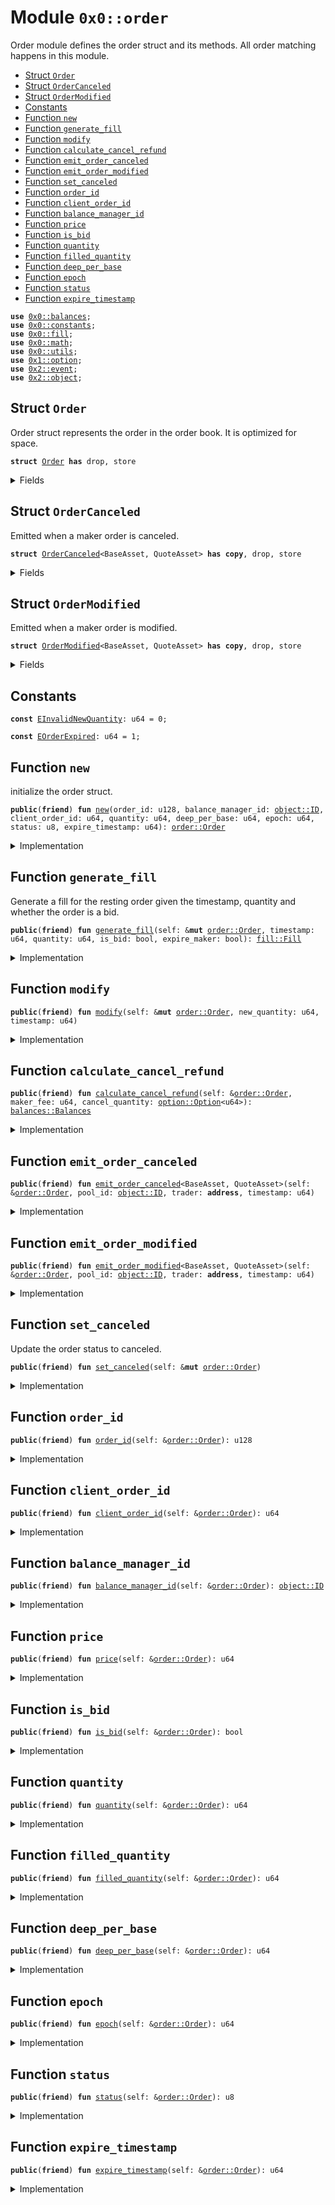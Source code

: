 
<a name="0x0_order"></a>

# Module `0x0::order`

Order module defines the order struct and its methods.
All order matching happens in this module.


-  [Struct `Order`](#0x0_order_Order)
-  [Struct `OrderCanceled`](#0x0_order_OrderCanceled)
-  [Struct `OrderModified`](#0x0_order_OrderModified)
-  [Constants](#@Constants_0)
-  [Function `new`](#0x0_order_new)
-  [Function `generate_fill`](#0x0_order_generate_fill)
-  [Function `modify`](#0x0_order_modify)
-  [Function `calculate_cancel_refund`](#0x0_order_calculate_cancel_refund)
-  [Function `emit_order_canceled`](#0x0_order_emit_order_canceled)
-  [Function `emit_order_modified`](#0x0_order_emit_order_modified)
-  [Function `set_canceled`](#0x0_order_set_canceled)
-  [Function `order_id`](#0x0_order_order_id)
-  [Function `client_order_id`](#0x0_order_client_order_id)
-  [Function `balance_manager_id`](#0x0_order_balance_manager_id)
-  [Function `price`](#0x0_order_price)
-  [Function `is_bid`](#0x0_order_is_bid)
-  [Function `quantity`](#0x0_order_quantity)
-  [Function `filled_quantity`](#0x0_order_filled_quantity)
-  [Function `deep_per_base`](#0x0_order_deep_per_base)
-  [Function `epoch`](#0x0_order_epoch)
-  [Function `status`](#0x0_order_status)
-  [Function `expire_timestamp`](#0x0_order_expire_timestamp)


<pre><code><b>use</b> <a href="balances.md#0x0_balances">0x0::balances</a>;
<b>use</b> <a href="constants.md#0x0_constants">0x0::constants</a>;
<b>use</b> <a href="fill.md#0x0_fill">0x0::fill</a>;
<b>use</b> <a href="math.md#0x0_math">0x0::math</a>;
<b>use</b> <a href="utils.md#0x0_utils">0x0::utils</a>;
<b>use</b> <a href="dependencies/move-stdlib/option.md#0x1_option">0x1::option</a>;
<b>use</b> <a href="dependencies/sui-framework/event.md#0x2_event">0x2::event</a>;
<b>use</b> <a href="dependencies/sui-framework/object.md#0x2_object">0x2::object</a>;
</code></pre>



<a name="0x0_order_Order"></a>

## Struct `Order`

Order struct represents the order in the order book. It is optimized for space.


<pre><code><b>struct</b> <a href="order.md#0x0_order_Order">Order</a> <b>has</b> drop, store
</code></pre>



<details>
<summary>Fields</summary>


<dl>
<dt>
<code>balance_manager_id: <a href="dependencies/sui-framework/object.md#0x2_object_ID">object::ID</a></code>
</dt>
<dd>

</dd>
<dt>
<code>order_id: u128</code>
</dt>
<dd>

</dd>
<dt>
<code>client_order_id: u64</code>
</dt>
<dd>

</dd>
<dt>
<code>quantity: u64</code>
</dt>
<dd>

</dd>
<dt>
<code>filled_quantity: u64</code>
</dt>
<dd>

</dd>
<dt>
<code>deep_per_base: u64</code>
</dt>
<dd>

</dd>
<dt>
<code>epoch: u64</code>
</dt>
<dd>

</dd>
<dt>
<code>status: u8</code>
</dt>
<dd>

</dd>
<dt>
<code>expire_timestamp: u64</code>
</dt>
<dd>

</dd>
</dl>


</details>

<a name="0x0_order_OrderCanceled"></a>

## Struct `OrderCanceled`

Emitted when a maker order is canceled.


<pre><code><b>struct</b> <a href="order.md#0x0_order_OrderCanceled">OrderCanceled</a>&lt;BaseAsset, QuoteAsset&gt; <b>has</b> <b>copy</b>, drop, store
</code></pre>



<details>
<summary>Fields</summary>


<dl>
<dt>
<code>balance_manager_id: <a href="dependencies/sui-framework/object.md#0x2_object_ID">object::ID</a></code>
</dt>
<dd>

</dd>
<dt>
<code>pool_id: <a href="dependencies/sui-framework/object.md#0x2_object_ID">object::ID</a></code>
</dt>
<dd>

</dd>
<dt>
<code>order_id: u128</code>
</dt>
<dd>

</dd>
<dt>
<code>client_order_id: u64</code>
</dt>
<dd>

</dd>
<dt>
<code>trader: <b>address</b></code>
</dt>
<dd>

</dd>
<dt>
<code>price: u64</code>
</dt>
<dd>

</dd>
<dt>
<code>is_bid: bool</code>
</dt>
<dd>

</dd>
<dt>
<code>base_asset_quantity_canceled: u64</code>
</dt>
<dd>

</dd>
<dt>
<code>timestamp: u64</code>
</dt>
<dd>

</dd>
</dl>


</details>

<a name="0x0_order_OrderModified"></a>

## Struct `OrderModified`

Emitted when a maker order is modified.


<pre><code><b>struct</b> <a href="order.md#0x0_order_OrderModified">OrderModified</a>&lt;BaseAsset, QuoteAsset&gt; <b>has</b> <b>copy</b>, drop, store
</code></pre>



<details>
<summary>Fields</summary>


<dl>
<dt>
<code>balance_manager_id: <a href="dependencies/sui-framework/object.md#0x2_object_ID">object::ID</a></code>
</dt>
<dd>

</dd>
<dt>
<code>pool_id: <a href="dependencies/sui-framework/object.md#0x2_object_ID">object::ID</a></code>
</dt>
<dd>

</dd>
<dt>
<code>order_id: u128</code>
</dt>
<dd>

</dd>
<dt>
<code>client_order_id: u64</code>
</dt>
<dd>

</dd>
<dt>
<code>trader: <b>address</b></code>
</dt>
<dd>

</dd>
<dt>
<code>price: u64</code>
</dt>
<dd>

</dd>
<dt>
<code>is_bid: bool</code>
</dt>
<dd>

</dd>
<dt>
<code>new_quantity: u64</code>
</dt>
<dd>

</dd>
<dt>
<code>timestamp: u64</code>
</dt>
<dd>

</dd>
</dl>


</details>

<a name="@Constants_0"></a>

## Constants


<a name="0x0_order_EInvalidNewQuantity"></a>



<pre><code><b>const</b> <a href="order.md#0x0_order_EInvalidNewQuantity">EInvalidNewQuantity</a>: u64 = 0;
</code></pre>



<a name="0x0_order_EOrderExpired"></a>



<pre><code><b>const</b> <a href="order.md#0x0_order_EOrderExpired">EOrderExpired</a>: u64 = 1;
</code></pre>



<a name="0x0_order_new"></a>

## Function `new`

initialize the order struct.


<pre><code><b>public</b>(<b>friend</b>) <b>fun</b> <a href="order.md#0x0_order_new">new</a>(order_id: u128, balance_manager_id: <a href="dependencies/sui-framework/object.md#0x2_object_ID">object::ID</a>, client_order_id: u64, quantity: u64, deep_per_base: u64, epoch: u64, status: u8, expire_timestamp: u64): <a href="order.md#0x0_order_Order">order::Order</a>
</code></pre>



<details>
<summary>Implementation</summary>


<pre><code><b>public</b>(package) <b>fun</b> <a href="order.md#0x0_order_new">new</a>(
    order_id: u128,
    balance_manager_id: ID,
    client_order_id: u64,
    quantity: u64,
    deep_per_base: u64,
    epoch: u64,
    status: u8,
    expire_timestamp: u64,
): <a href="order.md#0x0_order_Order">Order</a> {
    <a href="order.md#0x0_order_Order">Order</a> {
        order_id,
        balance_manager_id,
        client_order_id,
        quantity,
        filled_quantity: 0,
        deep_per_base,
        epoch,
        status,
        expire_timestamp,
    }
}
</code></pre>



</details>

<a name="0x0_order_generate_fill"></a>

## Function `generate_fill`

Generate a fill for the resting order given the timestamp,
quantity and whether the order is a bid.


<pre><code><b>public</b>(<b>friend</b>) <b>fun</b> <a href="order.md#0x0_order_generate_fill">generate_fill</a>(self: &<b>mut</b> <a href="order.md#0x0_order_Order">order::Order</a>, timestamp: u64, quantity: u64, is_bid: bool, expire_maker: bool): <a href="fill.md#0x0_fill_Fill">fill::Fill</a>
</code></pre>



<details>
<summary>Implementation</summary>


<pre><code><b>public</b>(package) <b>fun</b> <a href="order.md#0x0_order_generate_fill">generate_fill</a>(
    self: &<b>mut</b> <a href="order.md#0x0_order_Order">Order</a>,
    timestamp: u64,
    quantity: u64,
    is_bid: bool,
    expire_maker: bool,
): Fill {
    <b>let</b> base_quantity = <a href="dependencies/sui-framework/math.md#0x2_math_min">math::min</a>(self.quantity, quantity);
    <b>let</b> quote_quantity = math::mul(base_quantity, self.<a href="order.md#0x0_order_price">price</a>());

    <b>let</b> order_id = self.order_id;
    <b>let</b> balance_manager_id = self.balance_manager_id;
    <b>let</b> expired = self.<a href="order.md#0x0_order_expire_timestamp">expire_timestamp</a> &lt; timestamp || expire_maker;

    <b>if</b> (expired) {
        self.status = <a href="constants.md#0x0_constants_expired">constants::expired</a>();
    } <b>else</b> {
        self.filled_quantity = self.filled_quantity + base_quantity;
        self.status = <b>if</b> (self.quantity == self.filled_quantity) <a href="constants.md#0x0_constants_filled">constants::filled</a>() <b>else</b> <a href="constants.md#0x0_constants_partially_filled">constants::partially_filled</a>();
    };

    <a href="fill.md#0x0_fill_new">fill::new</a>(
        order_id,
        balance_manager_id,
        expired,
        self.quantity == self.filled_quantity,
        base_quantity,
        quote_quantity,
        is_bid,
        self.epoch,
        self.deep_per_base,
    )
}
</code></pre>



</details>

<a name="0x0_order_modify"></a>

## Function `modify`



<pre><code><b>public</b>(<b>friend</b>) <b>fun</b> <a href="order.md#0x0_order_modify">modify</a>(self: &<b>mut</b> <a href="order.md#0x0_order_Order">order::Order</a>, new_quantity: u64, timestamp: u64)
</code></pre>



<details>
<summary>Implementation</summary>


<pre><code><b>public</b>(package) <b>fun</b> <a href="order.md#0x0_order_modify">modify</a>(
    self: &<b>mut</b> <a href="order.md#0x0_order_Order">Order</a>,
    new_quantity: u64,
    timestamp: u64,
) {
    <b>assert</b>!(new_quantity &gt; self.filled_quantity &&
            new_quantity &lt; self.quantity, <a href="order.md#0x0_order_EInvalidNewQuantity">EInvalidNewQuantity</a>);
    <b>assert</b>!(timestamp &lt;= self.expire_timestamp, <a href="order.md#0x0_order_EOrderExpired">EOrderExpired</a>);
    self.quantity = new_quantity;
}
</code></pre>



</details>

<a name="0x0_order_calculate_cancel_refund"></a>

## Function `calculate_cancel_refund`



<pre><code><b>public</b>(<b>friend</b>) <b>fun</b> <a href="order.md#0x0_order_calculate_cancel_refund">calculate_cancel_refund</a>(self: &<a href="order.md#0x0_order_Order">order::Order</a>, maker_fee: u64, cancel_quantity: <a href="dependencies/move-stdlib/option.md#0x1_option_Option">option::Option</a>&lt;u64&gt;): <a href="balances.md#0x0_balances_Balances">balances::Balances</a>
</code></pre>



<details>
<summary>Implementation</summary>


<pre><code><b>public</b>(package) <b>fun</b> <a href="order.md#0x0_order_calculate_cancel_refund">calculate_cancel_refund</a>(
    self: &<a href="order.md#0x0_order_Order">Order</a>,
    maker_fee: u64,
    cancel_quantity: Option&lt;u64&gt;,
): Balances {
    <b>let</b> cancel_quantity = <b>if</b> (cancel_quantity.is_some()) {
        *cancel_quantity.borrow()
    } <b>else</b> {
        self.quantity - self.filled_quantity
    };
    <b>let</b> deep_out = math::mul(cancel_quantity, math::mul(self.deep_per_base, maker_fee));
    <b>let</b> <b>mut</b> base_out = 0;
    <b>let</b> <b>mut</b> quote_out = 0;
    <b>if</b> (self.<a href="order.md#0x0_order_is_bid">is_bid</a>()) {
        quote_out = math::mul(cancel_quantity, self.<a href="order.md#0x0_order_price">price</a>());
    } <b>else</b> {
        base_out = cancel_quantity;
    };

    <a href="balances.md#0x0_balances_new">balances::new</a>(base_out, quote_out, deep_out)
}
</code></pre>



</details>

<a name="0x0_order_emit_order_canceled"></a>

## Function `emit_order_canceled`



<pre><code><b>public</b>(<b>friend</b>) <b>fun</b> <a href="order.md#0x0_order_emit_order_canceled">emit_order_canceled</a>&lt;BaseAsset, QuoteAsset&gt;(self: &<a href="order.md#0x0_order_Order">order::Order</a>, pool_id: <a href="dependencies/sui-framework/object.md#0x2_object_ID">object::ID</a>, trader: <b>address</b>, timestamp: u64)
</code></pre>



<details>
<summary>Implementation</summary>


<pre><code><b>public</b>(package) <b>fun</b> <a href="order.md#0x0_order_emit_order_canceled">emit_order_canceled</a>&lt;BaseAsset, QuoteAsset&gt;(
    self: &<a href="order.md#0x0_order_Order">Order</a>,
    pool_id: ID,
    trader: <b>address</b>,
    timestamp: u64
) {
    <b>let</b> is_bid = self.<a href="order.md#0x0_order_is_bid">is_bid</a>();
    <b>let</b> price = self.<a href="order.md#0x0_order_price">price</a>();
    <a href="dependencies/sui-framework/event.md#0x2_event_emit">event::emit</a>(<a href="order.md#0x0_order_OrderCanceled">OrderCanceled</a>&lt;BaseAsset, QuoteAsset&gt; {
        pool_id,
        order_id: self.order_id,
        balance_manager_id: self.balance_manager_id,
        client_order_id: self.client_order_id,
        is_bid,
        trader,
        base_asset_quantity_canceled: self.quantity,
        timestamp,
        price,
    });
}
</code></pre>



</details>

<a name="0x0_order_emit_order_modified"></a>

## Function `emit_order_modified`



<pre><code><b>public</b>(<b>friend</b>) <b>fun</b> <a href="order.md#0x0_order_emit_order_modified">emit_order_modified</a>&lt;BaseAsset, QuoteAsset&gt;(self: &<a href="order.md#0x0_order_Order">order::Order</a>, pool_id: <a href="dependencies/sui-framework/object.md#0x2_object_ID">object::ID</a>, trader: <b>address</b>, timestamp: u64)
</code></pre>



<details>
<summary>Implementation</summary>


<pre><code><b>public</b>(package) <b>fun</b> <a href="order.md#0x0_order_emit_order_modified">emit_order_modified</a>&lt;BaseAsset, QuoteAsset&gt;(
    self: &<a href="order.md#0x0_order_Order">Order</a>,
    pool_id: ID,
    trader: <b>address</b>,
    timestamp: u64
) {
    <b>let</b> is_bid = self.<a href="order.md#0x0_order_is_bid">is_bid</a>();
    <b>let</b> price = self.<a href="order.md#0x0_order_price">price</a>();
    <a href="dependencies/sui-framework/event.md#0x2_event_emit">event::emit</a>(<a href="order.md#0x0_order_OrderModified">OrderModified</a>&lt;BaseAsset, QuoteAsset&gt; {
        order_id: self.order_id,
        pool_id,
        client_order_id: self.client_order_id,
        balance_manager_id: self.balance_manager_id,
        trader,
        price,
        is_bid,
        new_quantity: self.quantity,
        timestamp,
    });
}
</code></pre>



</details>

<a name="0x0_order_set_canceled"></a>

## Function `set_canceled`

Update the order status to canceled.


<pre><code><b>public</b>(<b>friend</b>) <b>fun</b> <a href="order.md#0x0_order_set_canceled">set_canceled</a>(self: &<b>mut</b> <a href="order.md#0x0_order_Order">order::Order</a>)
</code></pre>



<details>
<summary>Implementation</summary>


<pre><code><b>public</b>(package) <b>fun</b> <a href="order.md#0x0_order_set_canceled">set_canceled</a>(self: &<b>mut</b> <a href="order.md#0x0_order_Order">Order</a>) {
    self.status = <a href="constants.md#0x0_constants_canceled">constants::canceled</a>();
}
</code></pre>



</details>

<a name="0x0_order_order_id"></a>

## Function `order_id`



<pre><code><b>public</b>(<b>friend</b>) <b>fun</b> <a href="order.md#0x0_order_order_id">order_id</a>(self: &<a href="order.md#0x0_order_Order">order::Order</a>): u128
</code></pre>



<details>
<summary>Implementation</summary>


<pre><code><b>public</b>(package) <b>fun</b> <a href="order.md#0x0_order_order_id">order_id</a>(self: &<a href="order.md#0x0_order_Order">Order</a>): u128 {
    self.order_id
}
</code></pre>



</details>

<a name="0x0_order_client_order_id"></a>

## Function `client_order_id`



<pre><code><b>public</b>(<b>friend</b>) <b>fun</b> <a href="order.md#0x0_order_client_order_id">client_order_id</a>(self: &<a href="order.md#0x0_order_Order">order::Order</a>): u64
</code></pre>



<details>
<summary>Implementation</summary>


<pre><code><b>public</b>(package) <b>fun</b> <a href="order.md#0x0_order_client_order_id">client_order_id</a>(self: &<a href="order.md#0x0_order_Order">Order</a>): u64 {
    self.client_order_id
}
</code></pre>



</details>

<a name="0x0_order_balance_manager_id"></a>

## Function `balance_manager_id`



<pre><code><b>public</b>(<b>friend</b>) <b>fun</b> <a href="order.md#0x0_order_balance_manager_id">balance_manager_id</a>(self: &<a href="order.md#0x0_order_Order">order::Order</a>): <a href="dependencies/sui-framework/object.md#0x2_object_ID">object::ID</a>
</code></pre>



<details>
<summary>Implementation</summary>


<pre><code><b>public</b>(package) <b>fun</b> <a href="order.md#0x0_order_balance_manager_id">balance_manager_id</a>(self: &<a href="order.md#0x0_order_Order">Order</a>): ID {
    self.balance_manager_id
}
</code></pre>



</details>

<a name="0x0_order_price"></a>

## Function `price`



<pre><code><b>public</b>(<b>friend</b>) <b>fun</b> <a href="order.md#0x0_order_price">price</a>(self: &<a href="order.md#0x0_order_Order">order::Order</a>): u64
</code></pre>



<details>
<summary>Implementation</summary>


<pre><code><b>public</b>(package) <b>fun</b> <a href="order.md#0x0_order_price">price</a>(self: &<a href="order.md#0x0_order_Order">Order</a>): u64 {
    <b>let</b> (_, price, _) = <a href="utils.md#0x0_utils_decode_order_id">utils::decode_order_id</a>(self.order_id);

    price
}
</code></pre>



</details>

<a name="0x0_order_is_bid"></a>

## Function `is_bid`



<pre><code><b>public</b>(<b>friend</b>) <b>fun</b> <a href="order.md#0x0_order_is_bid">is_bid</a>(self: &<a href="order.md#0x0_order_Order">order::Order</a>): bool
</code></pre>



<details>
<summary>Implementation</summary>


<pre><code><b>public</b>(package) <b>fun</b> <a href="order.md#0x0_order_is_bid">is_bid</a>(self: &<a href="order.md#0x0_order_Order">Order</a>): bool {
    <b>let</b> (is_bid, _, _) = <a href="utils.md#0x0_utils_decode_order_id">utils::decode_order_id</a>(self.order_id);

    is_bid
}
</code></pre>



</details>

<a name="0x0_order_quantity"></a>

## Function `quantity`



<pre><code><b>public</b>(<b>friend</b>) <b>fun</b> <a href="order.md#0x0_order_quantity">quantity</a>(self: &<a href="order.md#0x0_order_Order">order::Order</a>): u64
</code></pre>



<details>
<summary>Implementation</summary>


<pre><code><b>public</b>(package) <b>fun</b> <a href="order.md#0x0_order_quantity">quantity</a>(self: &<a href="order.md#0x0_order_Order">Order</a>): u64 {
    self.quantity
}
</code></pre>



</details>

<a name="0x0_order_filled_quantity"></a>

## Function `filled_quantity`



<pre><code><b>public</b>(<b>friend</b>) <b>fun</b> <a href="order.md#0x0_order_filled_quantity">filled_quantity</a>(self: &<a href="order.md#0x0_order_Order">order::Order</a>): u64
</code></pre>



<details>
<summary>Implementation</summary>


<pre><code><b>public</b>(package) <b>fun</b> <a href="order.md#0x0_order_filled_quantity">filled_quantity</a>(self: &<a href="order.md#0x0_order_Order">Order</a>): u64 {
    self.filled_quantity
}
</code></pre>



</details>

<a name="0x0_order_deep_per_base"></a>

## Function `deep_per_base`



<pre><code><b>public</b>(<b>friend</b>) <b>fun</b> <a href="order.md#0x0_order_deep_per_base">deep_per_base</a>(self: &<a href="order.md#0x0_order_Order">order::Order</a>): u64
</code></pre>



<details>
<summary>Implementation</summary>


<pre><code><b>public</b>(package) <b>fun</b> <a href="order.md#0x0_order_deep_per_base">deep_per_base</a>(self: &<a href="order.md#0x0_order_Order">Order</a>): u64 {
    self.deep_per_base
}
</code></pre>



</details>

<a name="0x0_order_epoch"></a>

## Function `epoch`



<pre><code><b>public</b>(<b>friend</b>) <b>fun</b> <a href="order.md#0x0_order_epoch">epoch</a>(self: &<a href="order.md#0x0_order_Order">order::Order</a>): u64
</code></pre>



<details>
<summary>Implementation</summary>


<pre><code><b>public</b>(package) <b>fun</b> <a href="order.md#0x0_order_epoch">epoch</a>(self: &<a href="order.md#0x0_order_Order">Order</a>): u64 {
    self.epoch
}
</code></pre>



</details>

<a name="0x0_order_status"></a>

## Function `status`



<pre><code><b>public</b>(<b>friend</b>) <b>fun</b> <a href="order.md#0x0_order_status">status</a>(self: &<a href="order.md#0x0_order_Order">order::Order</a>): u8
</code></pre>



<details>
<summary>Implementation</summary>


<pre><code><b>public</b>(package) <b>fun</b> <a href="order.md#0x0_order_status">status</a>(self: &<a href="order.md#0x0_order_Order">Order</a>): u8 {
    self.status
}
</code></pre>



</details>

<a name="0x0_order_expire_timestamp"></a>

## Function `expire_timestamp`



<pre><code><b>public</b>(<b>friend</b>) <b>fun</b> <a href="order.md#0x0_order_expire_timestamp">expire_timestamp</a>(self: &<a href="order.md#0x0_order_Order">order::Order</a>): u64
</code></pre>



<details>
<summary>Implementation</summary>


<pre><code><b>public</b>(package) <b>fun</b> <a href="order.md#0x0_order_expire_timestamp">expire_timestamp</a>(self: &<a href="order.md#0x0_order_Order">Order</a>): u64 {
    self.expire_timestamp
}
</code></pre>



</details>
